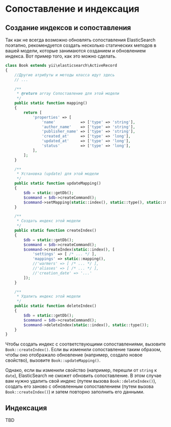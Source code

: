 Сопоставление и индексация
==================

## Создание индексов и сопоставления

Так как не всегда возможно обновлять сопоставления ElasticSearch поэтапно, рекомендуется создать несколько статических методов в вашей модели, которые занимаются созданием и обновлением индекса. Вот пример того, как это можно сделать.

```php
class Book extends yii\elasticsearch\ActiveRecord
{
    //Другие атрибуты и методы класса идут здесь
    // ...

    /**
     * @return array Сопоставление для этой модели
     */
    public static function mapping()
    {
        return [
            'properties' => [
                'name'           => ['type' => 'string'],
                'author_name'    => ['type' => 'string'],
                'publisher_name' => ['type' => 'string'],
                'created_at'     => ['type' => 'long'],
                'updated_at'     => ['type' => 'long'],
                'status'         => ['type' => 'long'],
            ],
        ];
    }

    /**
     * Установка (update) для этой модели
     */
    public static function updateMapping()
    {
        $db = static::getDb();
        $command = $db->createCommand();
        $command->setMapping(static::index(), static::type(), static::mapping());
    }

    /**
     * Создать индекс этой модели
     */
    public static function createIndex()
    {
        $db = static::getDb();
        $command = $db->createCommand();
        $command->createIndex(static::index(), [
            'settings' => [ /* ... */ ],
            'mappings' => static::mapping(),
            //'warmers' => [ /* ... */ ],
            //'aliases' => [ /* ... */ ],
            //'creation_date' => '...'
        ]);
    }

    /**
     * Удалить индекс этой модели
     */
    public static function deleteIndex()
    {
        $db = static::getDb();
        $command = $db->createCommand();
        $command->deleteIndex(static::index(), static::type());
    }
}
```

Чтобы создать индекс с соответствующими сопоставлениями, вызовите `Book::createIndex()`. Если вы изменили сопоставление таким образом, чтобы оно отображало обновление (например, создало новое свойство), вызовите `Book::updateMapping()`.

Однако, если вы изменили свойство (например, перешли от `string` к` date`), ElasticSearch не сможет обновить сопоставление. В этом случае вам нужно удалить свой индекс (путем вызова `Book::deleteIndex()`), создать его заново с обновленным сопоставлением (путем вызова `Book::createIndex()`) и затем повторно заполнить его данными.

## Индексация
TBD
